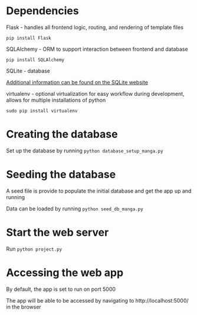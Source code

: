 # Dependencies
Flask - handles all frontend logic, routing, and rendering of template files
```
pip install Flask
```

SQLAlchemy - ORM to support interaction between frontend and database
```
pip install SQLAlchemy
```

SQLite - database

[Additional information can be found on the SQLite website](https://www.sqlite.org/download.html)

virtualenv - optional virtualization for easy workflow during development, allows for multiple installations of python
```
sudo pip install virtualenv
```

# Creating the database
Set up the database by running `python database_setup_manga.py`

# Seeding the database
A seed file is provide to populate the initial database and get the app up and running

Data can be loaded by running `python seed_db_manga.py `

# Start the web server
Run `python project.py`

# Accessing the web app
By default, the app is set to run on port 5000

The app will be able to be accessed by navigating to http://localhost:5000/ in the browser
